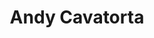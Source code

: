 ---
title: Andy Cavatorta
layout: person
affiliation:
- class: Fall 2013
  role: Visitor
twitter:
github:
website: http://andycavatorta.com
place:
---